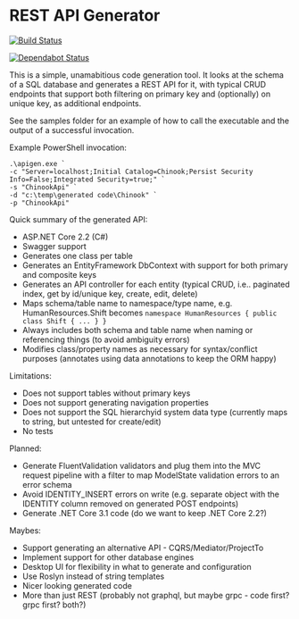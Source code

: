 # REST API Generator

[![Build Status](https://dev.azure.com/kanearmstrong/RestApiFromSqlSchema/_apis/build/status/kane-armstrong.rest-api-from-sql?branchName=master)](https://dev.azure.com/kanearmstrong/RestApiFromSqlSchema/_build/latest?definitionId=5&branchName=master)

[![Dependabot Status](https://api.dependabot.com/badges/status?host=github&repo=kane-armstrong/rest-api-from-sql)](https://dependabot.com)

This is a simple, unamabitious code generation tool. It looks at the schema of a SQL database 
and generates a REST API for it, with typical CRUD endpoints that support both filtering on 
primary key and (optionally) on unique key, as additional endpoints.

See the samples folder for an example of how to call the executable and the output of a successful invocation.

Example PowerShell invocation:

```
.\apigen.exe `
-c "Server=localhost;Initial Catalog=Chinook;Persist Security Info=False;Integrated Security=true;" `
-s "ChinookApi" `
-d "c:\temp\generated code\Chinook" `
-p "ChinookApi" 
```

Quick summary of the generated API:

  * ASP.NET Core 2.2 (C#)
  * Swagger support
  * Generates one class per table 
  * Generates an EntityFramework DbContext with support for both primary and composite keys
  * Generates an API controller for each entity (typical CRUD, i.e.. paginated index, get by id/unique key, create, edit, delete)
  * Maps schema/table name to namespace/type name, e.g. HumanResources.Shift becomes `namespace HumanResources { public class Shift { ... } }`
  * Always includes both schema and table name when naming or referencing things (to avoid ambiguity errors)
  * Modifies class/property names as necessary for syntax/conflict purposes (annotates using data annotations to keep the ORM happy)

Limitations:

  * Does not support tables without primary keys
  * Does not support generating navigation properties
  * Does not support the SQL hierarchyid system data type (currently maps to string, but untested for create/edit)
  * No tests

Planned:

  * Generate FluentValidation validators and plug them into the MVC request pipeline with a filter to map ModelState validation errors to an error schema
  * Avoid IDENTITY_INSERT errors on write (e.g. separate object with the IDENTITY column removed on generated POST endpoints)
  * Generate .NET Core 3.1 code (do we want to keep .NET Core 2.2?)

Maybes:

  * Support generating an alternative API - CQRS/Mediator/ProjectTo
  * Implement support for other database engines
  * Desktop UI for flexibility in what to generate and configuration
  * Use Roslyn instead of string templates
  * Nicer looking generated code
  * More than just REST (probably not graphql, but maybe grpc - code first? grpc first? both?)